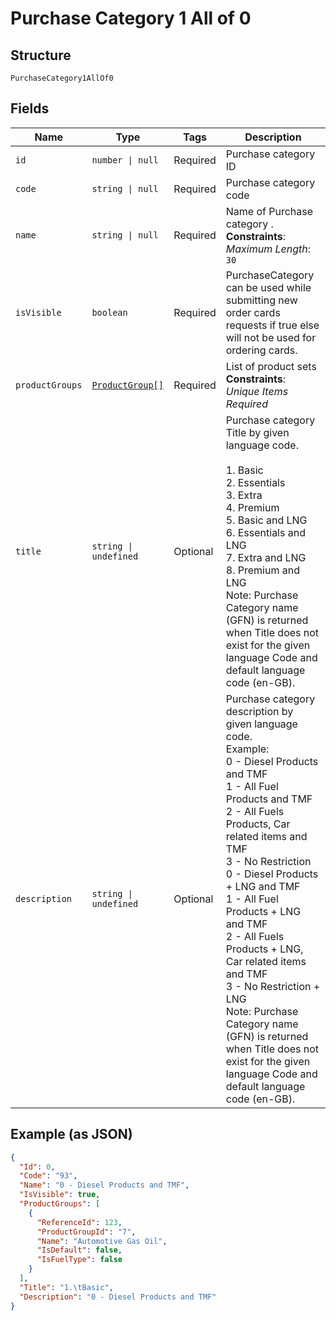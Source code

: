 
# Purchase Category 1 All of 0

## Structure

`PurchaseCategory1AllOf0`

## Fields

| Name | Type | Tags | Description |
|  --- | --- | --- | --- |
| `id` | `number \| null` | Required | Purchase category ID |
| `code` | `string \| null` | Required | Purchase category code |
| `name` | `string \| null` | Required | Name of Purchase category .<br>**Constraints**: *Maximum Length*: `30` |
| `isVisible` | `boolean` | Required | PurchaseCategory can be used while submitting new order cards requests if true else will not be used for ordering cards. |
| `productGroups` | [`ProductGroup[]`](../../doc/models/product-group.md) | Required | List of product sets<br>**Constraints**: *Unique Items Required* |
| `title` | `string \| undefined` | Optional | Purchase category Title by given language code.<br><br>1. Basic<br>2. Essentials<br>3. Extra<br>4. Premium<br>5. Basic and LNG<br>6. Essentials and LNG<br>7. Extra and LNG<br>8. Premium and LNG<br>   Note: Purchase Category name (GFN) is returned when Title does not exist for the given language Code and default language code (en-GB). |
| `description` | `string \| undefined` | Optional | Purchase category description by given language code.<br>Example:<br>0 - Diesel Products and TMF<br>1 - All Fuel Products and TMF<br>2 - All Fuels Products, Car related items and TMF<br>3 - No Restriction<br>0 - Diesel Products + LNG and TMF<br>1 - All Fuel Products + LNG and TMF<br>2 - All Fuels Products + LNG, Car related items and TMF<br>3 - No Restriction + LNG<br>Note: Purchase Category name (GFN) is returned when Title does not exist for the given language Code and default language code (en-GB). |

## Example (as JSON)

```json
{
  "Id": 0,
  "Code": "93",
  "Name": "0 - Diesel Products and TMF",
  "IsVisible": true,
  "ProductGroups": [
    {
      "ReferenceId": 123,
      "ProductGroupId": "7",
      "Name": "Automotive Gas Oil",
      "IsDefault": false,
      "IsFuelType": false
    }
  ],
  "Title": "1.\tBasic",
  "Description": "0 - Diesel Products and TMF"
}
```


